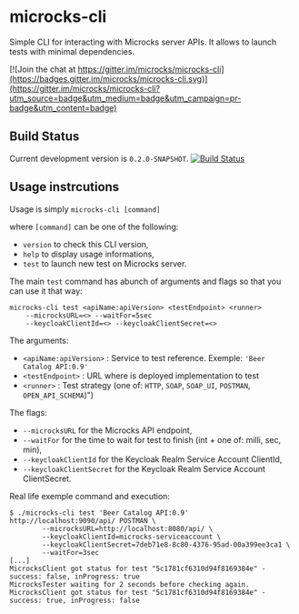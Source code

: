 # microcks-cli
Simple CLI for interacting with Microcks server APIs.
It allows to launch tests with minimal dependencies.

 [![Join the chat at https://gitter.im/microcks/microcks-cli](https://badges.gitter.im/microcks/microcks-cli.svg)](https://gitter.im/microcks/microcks-cli?utm_source=badge&utm_medium=badge&utm_campaign=pr-badge&utm_content=badge)

## Build Status

Current development version is `0.2.0-SNAPSHOT`. [![Build Status](https://travis-ci.org/microcks/microcks-cli.png?branch=master)](https://travis-ci.org/microcks/microcks-cli)

## Usage instrcutions

Usage is simply `microcks-cli [command]`

where `[command]` can be one of the following:
* `version` to check this CLI version,
* `help` to display usage informations,
* `test` to launch new test on Microcks server.

The main `test` command has abunch of arguments and flags so that you can use it that way:
```
microcks-cli test <apiName:apiVersion> <testEndpoint> <runner>
	--microcksURL=<> --waitFor=5sec
	--keycloakClientId=<> --keycloakClientSecret=<>
```

The arguments:
* `<apiName:apiVersion>` : Service to test reference. Exemple: `'Beer Catalog API:0.9'`
* `<testEndpoint>` : URL where is deployed implementation to test
* `<runner>` : Test strategy (one of: `HTTP`, `SOAP`, `SOAP_UI`, `POSTMAN`, `OPEN_API_SCHEMA`)")

The flags:
* `--microcksURL` for the Microcks API endpoint,
* `--waitFor` for the time to wait for test to finish (int + one of: milli, sec, min),
* `--keycloakClientId` for the Keycloak Realm Service Account ClientId,
* `--keycloakClientSecret` for the Keycloak Realm Service Account ClientSecret.

Real life exemple command and execution:
```
$ ./microcks-cli test 'Beer Catalog API:0.9' http://localhost:9090/api/ POSTMAN \
        --microcksURL=http://localhost:8080/api/ \
        --keycloakClientId=microcks-serviceaccount \
        --keycloakClientSecret=7deb71e8-8c80-4376-95ad-00a399ee3ca1 \
        --waitFor=3sec
[...]
MicrocksClient got status for test "5c1781cf6310d94f8169384e" - success: false, inProgress: true
MicrocksTester waiting for 2 seconds before checking again.
MicrocksClient got status for test "5c1781cf6310d94f8169384e" - success: true, inProgress: false
```